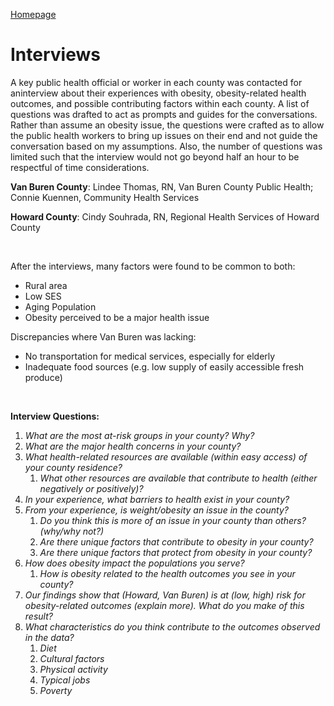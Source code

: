 [Homepage](https://jacob-a-clark.github.io/practicum/)
# Interviews

A key public health official or worker in each county was contacted for aninterview about their experiences with obesity, obesity-related health outcomes, and possible contributing factors within each county. A list of questions was drafted to act as prompts and guides for the conversations. Rather than assume an obesity issue, the questions were crafted as to allow the public health workers to bring up issues on their end and not guide the conversation based on my assumptions.  Also, the number of questions was limited such that the interview would not go beyond half an hour to be respectful of time considerations.

**Van Buren County**: Lindee Thomas, RN, Van Buren County Public Health; Connie Kuennen, Community Health Services

**Howard County**: Cindy Souhrada, RN, Regional Health Services of Howard County

<br>

After the interviews, many factors were found to be common to both:
- Rural area
- Low SES
- Aging Population
- Obesity perceived to be a major health issue

Discrepancies where Van Buren was lacking:
- No transportation for medical services, especially for elderly
- Inadequate food sources (e.g. low supply of easily accessible fresh produce)

<br>

**Interview Questions:**
1. *What are the most at-risk groups in your county? Why?*
2. *What are the major health concerns in your county?*
3. *What health-related resources are available (within easy access) of your county residence?*
    1. *What other resources are available that contribute to health (either negatively or positively)?*
4. *In your experience, what barriers to health exist in your county?*
5. *From your experience, is weight/obesity an issue in the county?*
    1. *Do you think this is more of an issue in your county than others? (why/why not?)*
    2. *Are there unique factors that contribute to obesity in your county?*
    3. *Are there unique factors that protect from obesity in your county?*
6. *How does obesity impact the populations you serve?*
    1. *How is obesity related to the health outcomes you see in your county?*
7. *Our findings show that (Howard, Van Buren) is at (low, high) risk for obesity-related outcomes (explain more).  What do you make of this result?*
8. *What characteristics do you think contribute to the outcomes observed in the data?*
    1. *Diet*
    2. *Cultural factors*
    3. *Physical activity*
    4. *Typical jobs*
    5. *Poverty*
